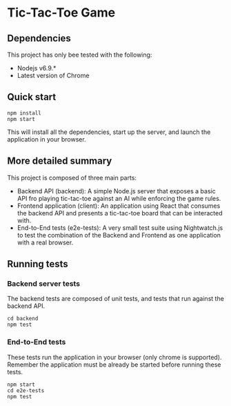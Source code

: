# Tic-Tac-Toe Game

## Dependencies

This project has only bee tested with the following:

* Nodejs v6.9.*
* Latest version of Chrome

## Quick start

```shell
npm install
npm start
```

This will install all the dependencies, start up the server, and launch the application in your browser.

## More detailed summary

This project is composed of three main parts:

* Backend API (backend): A simple Node.js server that exposes a basic API fro playing tic-tac-toe against an AI while enforcing the game rules.
* Frontend application (client): An application using React that consumes the backend API and presents a tic-tac-toe board that can be interacted with.
* End-to-End tests (e2e-tests): A very small test suite using Nightwatch.js to test the combination of the Backend and Frontend as one application with a real browser.

## Running tests

### Backend server tests

The backend tests are composed of unit tests, and tests that run against the backend API.

```shell
cd backend
npm test
```

### End-to-End tests

These tests run the application in your browser (only chrome is supported). Remember the application must be already be started before running these tests.

```shell
npm start
cd e2e-tests
npm test
```
